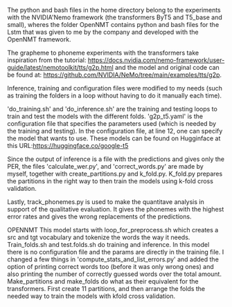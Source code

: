 The python and bash files in the home directory belong to the experiments with the NVIDIA'Nemo framework (the transformers ByT5 and T5_base and small), wheres the folder OpenNMT contains
python and bash files for the Lstm that was given to me by the company and developed with the OpenNMT framework.

The grapheme to phoneme experiments with the transformers take inspiration from the tutorial: https://docs.nvidia.com/nemo-framework/user-guide/latest/nemotoolkit/tts/g2p.html and the model and original code can be found at: https://github.com/NVIDIA/NeMo/tree/main/examples/tts/g2p.

Inference, training and configuration files were modified to my needs (such as training the folders in a loop without having to do it manually each time).

'do_training.sh' and 'do_inference.sh' are the training and testing loops to train and test the models with the different folds.
'g2p_t5.yaml' is the configuration file that specifies the parameters used (which is needed by the training and testing). In the configuration file, at line 12, one can specify the model that wants to use. These models can be found on Hugginface at this URL:https://huggingface.co/google-t5

Since the output of inference is a file with the predictions and gives only the PER, the files 'calculate_wer.py', and 'correct_words.py' are made by myself, together with create_partitions.py and k_fold.py. K_fold.py prepares the partitions in the right way to then train the models using k-fold cross validation.

Lastly, track_phonemes.py is used to make the quantitave analysis in support of the qualitative evaluation. It gives the phonemes with the highest error rates and gives the wrong replacements of the predictions. 

OPENNMT
This model starts with loop_for_preprocess.sh which creates a src and tgt vocabulary and tokenize the words the way it needs. Train_folds.sh and test.folds.sh do training and inference. In this model there is no configuration file and the params are directly in the training file. I changed a few things in 'compute_stats_and_list_errors.py' and added the option of printing correct words too (before it was only wrong ones) and also printing the number of correctly guessed words over the total amount. Make_partitions and make_folds do what as their equivalent for the transformers. First create 11 partitions, and then arrange the folds the needed way to train the models with kfold cross validation. 


